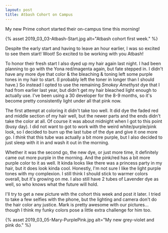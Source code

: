 ```yaml
---
layout: post
title: Atbash Cohort on Campus
---
```


My new Prime cohort started their on-campus time this morning! 

{% asset 2019_03_03-Atbash-Start.jpg alt="Atbash cohort first week." %}

Despite the early start and having to leave an hour earlier, I was so excited to see them start!  Woot!  So excited to be working with you Atbash!

To honor their fresh start I also dyed up my hair again last night. I had been planning to go with the Yona red/magenta again, but fate stepped in. I didn't have any more dye that color & the bleaching & toning left some purple tones in my hair to start. (I probably left the toner in longer than I should have.) So instead I opted to use the remaining *Smokey Amethyst* dye that I had from earlier last year, but didn't get my hair bleached light enough to actually use. I've been using a 30 developer for the 8-9 months, so it's become pretty consistently light under all that pink now. 

The first attempt at coloring it didn't take too well. It did dye the faded red and middle section of my hair well, but the newer parts and the ends didn't take the color at all. Of course it was about midnight when I got to this point (busy day). I did not want to got to work with the weird white/purple/pink look, so I decided to burn up the last tube of the dye and give it one more go. I *think* that this tube was actually a bit more purple, but I also decided to just sleep with it in and wash it out in the morning. 

Whether it was the second go, the new dye, or just more time, it definitely came out more purple in the morning. And the pink/red has a bit more purple color to it as well. It kinda looks like there was a princess party in my hair, but it does look kinda cool. Honestly, I'm not sure I like the light purple tones with my complexion. I still think I should stick to warmer colors overall, but it's growing on me. I also still have 2 tubes of Lavender dye as well, so who knows what the future will hold.

I'll try to get a new picture with the cohort this week and post it later. I tried to take a few selfies with the phone, but the lighting and camera don't do the hair color any justice. Mark is pretty awesome with our pictures... though I think my funky colors pose a little extra challenge for him too. 

{% asset 2019_03_05-Mary-PurplePink.jpg alt="My new grey-violet and pink do." %}


